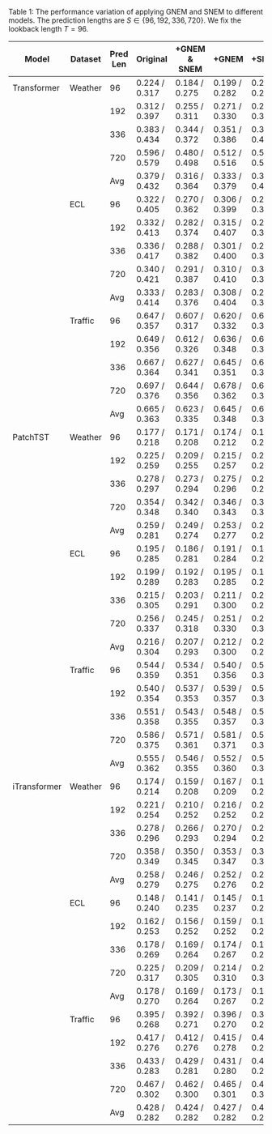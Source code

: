 Table 1: The performance variation of applying GNEM and SNEM to different models. The prediction lengths are $S\in\{96, 192, 336, 720\}$. We fix the lookback length $T=96$.

| Model        | Dataset | Pred Len | Original      | +GNEM & SNEM  | +GNEM         | +SNEM         |
| ------------ | ------- | -------- | ------------- | ------------- | ------------- | ------------- |
| Transformer  | Weather | 96       | 0.224 / 0.317 | 0.184 / 0.275 | 0.199 / 0.282 | 0.204 / 0.295 |
|              |         | 192      | 0.312 / 0.397 | 0.255 / 0.311 | 0.271 / 0.330 | 0.289 / 0.369 |
|              |         | 336      | 0.383 / 0.434 | 0.344 / 0.372 | 0.351 / 0.386 | 0.365 / 0.421 |
|              |         | 720      | 0.596 / 0.579 | 0.480 / 0.498 | 0.512 / 0.516 | 0.545 / 0.532 |
|              |         | Avg      | 0.379 / 0.432 | 0.316 / 0.364 | 0.333 / 0.379 | 0.351 / 0.404 |
|              | ECL     | 96       | 0.322 / 0.405 | 0.270 / 0.362 | 0.306 / 0.399 | 0.290 / 0.379 |
|              |         | 192      | 0.332 / 0.413 | 0.282 / 0.374 | 0.315 / 0.407 | 0.299 / 0.395 |
|              |         | 336      | 0.336 / 0.417 | 0.288 / 0.382 | 0.301 / 0.400 | 0.295 / 0.392 |
|              |         | 720      | 0.340 / 0.421 | 0.291 / 0.387 | 0.310 / 0.410 | 0.305 / 0.399 |
|              |         | Avg      | 0.333 / 0.414 | 0.283 / 0.376 | 0.308 / 0.404 | 0.297 / 0.391 |
|              | Traffic | 96       | 0.647 / 0.357 | 0.607 / 0.317 | 0.620 / 0.332 | 0.612 / 0.325 |
|              |         | 192      | 0.649 / 0.356 | 0.612 / 0.326 | 0.636 / 0.348 | 0.619 / 0.335 |
|              |         | 336      | 0.667 / 0.364 | 0.627 / 0.341 | 0.645 / 0.351 | 0.634 / 0.346 |
|              |         | 720      | 0.697 / 0.376 | 0.644 / 0.356 | 0.678 / 0.362 | 0.659 / 0.359 |
|              |         | Avg      | 0.665 / 0.363 | 0.623 / 0.335 | 0.645 / 0.348 | 0.631 / 0.341 |
| PatchTST     | Weather | 96       | 0.177 / 0.218 | 0.171 / 0.208 | 0.174 / 0.212 | 0.176 / 0.215 |
|              |         | 192      | 0.225 / 0.259 | 0.209 / 0.255 | 0.215 / 0.257 | 0.220 / 0.262 |
|              |         | 336      | 0.278 / 0.297 | 0.273 / 0.294 | 0.275 / 0.296 | 0.277 / 0.299 |
|              |         | 720      | 0.354 / 0.348 | 0.342 / 0.340 | 0.346 / 0.343 | 0.351 / 0.345 |
|              |         | Avg      | 0.259 / 0.281 | 0.249 / 0.274 | 0.253 / 0.277 | 0.256 / 0.280 |
|              | ECL     | 96       | 0.195 / 0.285 | 0.186 / 0.281 | 0.191 / 0.284 | 0.192 / 0.286 |
|              |         | 192      | 0.199 / 0.289 | 0.192 / 0.283 | 0.195 / 0.285 | 0.193 / 0.284 |
|              |         | 336      | 0.215 / 0.305 | 0.203 / 0.291 | 0.211 / 0.300 | 0.206 / 0.296 |
|              |         | 720      | 0.256 / 0.337 | 0.245 / 0.318 | 0.251 / 0.330 | 0.250 / 0.328 |
|              |         | Avg      | 0.216 / 0.304 | 0.207 / 0.293 | 0.212 / 0.300 | 0.210 / 0.299 |
|              | Traffic | 96       | 0.544 / 0.359 | 0.534 / 0.351 | 0.540 / 0.356 | 0.538 / 0.354 |
|              |         | 192      | 0.540 / 0.354 | 0.537 / 0.353 | 0.539 / 0.357 | 0.538 / 0.354 |
|              |         | 336      | 0.551 / 0.358 | 0.543 / 0.355 | 0.548 / 0.357 | 0.545 / 0.356 |
|              |         | 720      | 0.586 / 0.375 | 0.571 / 0.361 | 0.581 / 0.371 | 0.574 / 0.365 |
|              |         | Avg      | 0.555 / 0.362 | 0.546 / 0.355 | 0.552 / 0.360 | 0.549 / 0.357 |
| iTransformer | Weather | 96       | 0.174 / 0.214 | 0.159 / 0.208 | 0.167 / 0.209 | 0.171 / 0.210 |
|              |         | 192      | 0.221 / 0.254 | 0.210 / 0.252 | 0.216 / 0.252 | 0.219 / 0.255 |
|              |         | 336      | 0.278 / 0.296 | 0.266 / 0.293 | 0.270 / 0.294 | 0.273 / 0.297 |
|              |         | 720      | 0.358 / 0.349 | 0.350 / 0.345 | 0.353 / 0.347 | 0.356 / 0.348 |
|              |         | Avg      | 0.258 / 0.279 | 0.246 / 0.275 | 0.252 / 0.276 | 0.255 / 0.278 |
|              | ECL     | 96       | 0.148 / 0.240 | 0.141 / 0.235 | 0.145 / 0.237 | 0.144 / 0.238 |
|              |         | 192      | 0.162 / 0.253 | 0.156 / 0.252 | 0.159 / 0.252 | 0.160 / 0.253 |
|              |         | 336      | 0.178 / 0.269 | 0.169 / 0.264 | 0.174 / 0.267 | 0.176 / 0.265 |
|              |         | 720      | 0.225 / 0.317 | 0.209 / 0.305 | 0.214 / 0.310 | 0.212 / 0.308 |
|              |         | Avg      | 0.178 / 0.270 | 0.169 / 0.264 | 0.173 / 0.267 | 0.173 / 0.266 |
|              | Traffic | 96       | 0.395 / 0.268 | 0.392 / 0.271 | 0.396 / 0.270 | 0.392 / 0.272 |
|              |         | 192      | 0.417 / 0.276 | 0.412 / 0.276 | 0.415 / 0.278 | 0.415 / 0.274 |
|              |         | 336      | 0.433 / 0.283 | 0.429 / 0.281 | 0.431 / 0.280 | 0.430 / 0.283 |
|              |         | 720      | 0.467 / 0.302 | 0.462 / 0.300 | 0.465 / 0.301 | 0.463 / 0.303 |
|              |         | Avg      | 0.428 / 0.282 | 0.424 / 0.282 | 0.427 / 0.282 | 0.425 / 0.283 |